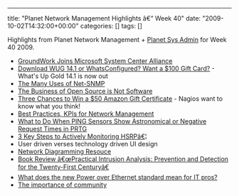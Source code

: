 ---
title: "Planet Network Management Highlights â€“ Week 40"
date: "2009-10-02T14:32:00+00:00"
categories: []
tags: []

Highlights from Planet Network Management + <a href="http://planetsysadmin.com/">Planet Sys Admin</a> for Week 40 2009.
<ul>
	<li><a href="http://www.groundworkopensource.com/blog/?p=146">GroundWork Joins Microsoft System Center Alliance</a></li>
	<li><a href="http://www.dailynetworkmonitor.com/2009/10/01/download-wug-14-1-or-whatsconfigured-want-a-100-gift-card/">Download WUG 14.1 or WhatsConfigured? Want a $100 Gift Card?</a> - What's Up Gold 14.1 is now out</li>
	<li><a href="http://www.adventuresinoss.com/?p=1147">The Many Uses of Net-SNMP</a></li>
	<li><a href="http://www.adventuresinoss.com/?p=1141">The Business of Open Source is Not Software</a></li>
	<li><a href="http://www.nagios.org/news/77-news-announcements/232-three-chances-to-win-a-50-amazon-gift-certificatea">Three Chances to Win a $50 Amazon Gift Certificate</a> - Nagios want to know what you think!</li>
	<li><a href="http://www.monolith-software.com/blog/?p=476">Best Practices, KPIs for Network Management</a></li>
	<li><a href="http://www.paessler.com/blog/2009/09/30/prtg-7/what-to-do-when-ping-sensors-show-astronomical-or-negative-request-times-in-prtg/">What to Do When PING Sensors Show Astronomical or Negative Request Times in PRTG</a></li>
	<li><a href="http://thenetworkzone.blogspot.com/2009/09/3-key-steps-to-actively-monitoring-hsrp.html">3 Key Steps to Actively Monitoring HSRPâ€¦</a></li>
	<li>User driven verses technology driven UI design</li>
	<li><a href="http://www.standalone-sysadmin.com/blog/2009/10/net-diagram-resource/">Network Diagramming Resouce</a></li>
	<li><a href="http://chuvakin.blogspot.com/2009/09/book-review-practical-intrusion.html">Book Review â€œPractical Intrusion Analysis: Prevention and Detection for the Twenty-First Centuryâ€</a></li>
	<li><a href="http://blogs.techrepublic.com.com/networking/?p=2026">What does the new Power over Ethernet standard mean for IT pros?</a></li>
	<li><a href="http://www.standalone-sysadmin.com/blog/2009/09/the-importance-of-community/">The importance of community</a></li>
</ul>
